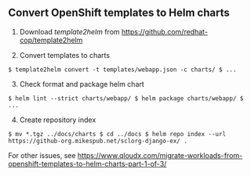 ## Convert OpenShift templates to Helm charts

1. Download *template2helm* from https://github.com/redhat-cop/template2helm

2. Convert templates to charts

`
$ template2helm convert -t templates/webapp.json -c charts/
$ ...
`

3. Check format and package helm chart

`
$ helm lint --strict charts/webapp/
$ helm package charts/webapp/
$ ...
`

4. Create repository index

`
$ mv *.tgz ../docs/charts
$ cd ../docs
$ helm repo index --url https://github-org.mikespub.net/sclorg-django-ex/ .
`

For other issues, see https://www.qloudx.com/migrate-workloads-from-openshift-templates-to-helm-charts-part-1-of-3/

